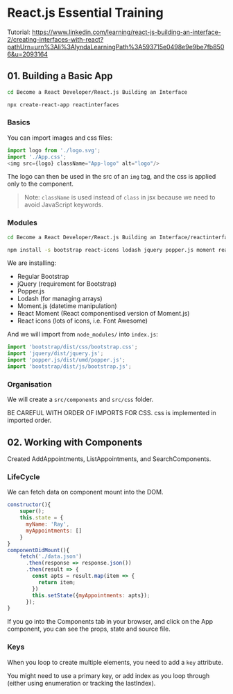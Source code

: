 # React.js Essential Training

Tutorial: https://www.linkedin.com/learning/react-js-building-an-interface-2/creating-interfaces-with-react?pathUrn=urn%3Ali%3AlyndaLearningPath%3A593715e0498e9e9be7fb8506&u=2093164

## 01. Building a Basic App

```bash
cd Become a React Developer/React.js Building an Interface

npx create-react-app reactinterfaces
```

### Basics

You can import images and css files:
```js
import logo from './logo.svg';
import './App.css';
<img src={logo} className="App-logo" alt="logo"/>
```
The logo can then be used in the src of an `img` tag, and the css is applied only to the component.

> Note: `className` is used instead of `class` in jsx because we need to avoid JavaScript keywords.

### Modules

```bash
cd Become a React Developer/React.js Building an Interface/reactinterfaces/src

npm install -s bootstrap react-icons lodash jquery popper.js moment react-moment
```

We are installing:
* Regular Bootstrap
* jQuery (requirement for Bootstrap)
* Popper.js
* Lodash (for managing arrays)
* Moment.js (datetime manipulation)
* React Moment (React componentised version of Moment.js)
* React icons (lots of icons, i.e. Font Awesome)

And we will import from `node_modules/` into `index.js`:
```js
import 'bootstrap/dist/css/bootstrap.css';
import 'jquery/dist/jquery.js';
import 'popper.js/dist/umd/popper.js';
import 'bootstrap/dist/js/bootstrap.js';
```

### Organisation

We will create a `src/components` and `src/css` folder.

BE CAREFUL WITH ORDER OF IMPORTS FOR CSS. css is implemented in imported order.

## 02. Working with Components

Created AddAppointments, ListAppointments, and SearchComponents.

### LifeCycle

We can fetch data on component mount into the DOM.
```js
constructor(){
    super();
    this.state = {
      myName: 'Ray',
      myAppointments: []
    }
}
componentDidMount(){
    fetch('./data.json')
      .then(response => response.json())
      .then(result => {
        const apts = result.map(item => {
          return item;
        })
        this.setState({myAppointments: apts});
      });
}
```
If you go into the Components tab in your browser, and click on the App component, you can see the props, state and source file.

### Keys

When you loop to create multiple elements, you need to add a `key` attribute.

You might need to use a primary key, or add index as you loop through (either using enumeration or tracking the lastIndex).